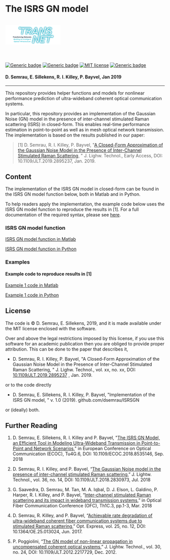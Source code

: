 <h1>The ISRS GN model &emsp;&emsp;&emsp;&emsp;&emsp;&emsp;&emsp;&emsp;&emsp;&emsp;&emsp;&emsp;&emsp;<img src="transnet.png" alt="TRANSNET" width="175"/></h1>&nbsp;

[![Generic badge](https://img.shields.io/badge/version-1.0-<COLOR>.svg)](https://shields.io/)
[![Generic badge](https://img.shields.io/badge/implementation-Matlab/Python-blue.svg)](https://shields.io/)
[![MIT license](https://img.shields.io/badge/License-MIT-blue.svg)](https://lbesson.mit-license.org/)
[![Generic badge](https://img.shields.io/badge/doi:-10.1109/JLT.2019.2895237-blue.svg)](https://doi.org/10.1109/JLT.2019.2895237) 
#### D. Semrau, E. Sillekens, R. I. Killey, P. Bayvel, Jan 2019
----
This repository provides helper functions and models for nonlinear performance prediction of ultra-wideband coherent optical communication systems. 

In particular, this repository provides an implementation of the Gaussian Noise (GN) model in the presence of inter-channel stimulated Raman scattering (ISRS) in closed-form. This enables real-time performance estimation in point-to-point as well as in mesh optical network transmission. The implementation is based on the results published in our paper:

> [1] D. Semrau, R. I. Killey, P. Bayvel, "[A Closed-Form Approximation of the Gaussian Noise Model in the Presence of Inter-Channel Stimulated Raman Scattering](https://ieeexplore.ieee.org/document/8625492), " J. Lighw. Technol., Early Access, DOI: 10.1109/JLT.2019.2895237, Jan. 2019.

## Content

The implementation of the ISRS GN model in closed-form can be found in the ISRS GN model function below, both in Matlab and in Python. 

To help readers apply the implementation, the example code below uses the ISRS GN model function to reproduce the results in [1]. For a full documentation of the required syntax, please see [here](Functions/ISRSGNmodel.md).
### ISRS GN model function

[ISRS GN model function in Matlab](Functions/Matlab/ISRSGNmodel.m)

[ISRS GN model function in Python](Functions/Python/ISRSGNmodel.py)

### Examples

#### Example code to reproduce results in [1]

[Example 1 code in Matlab](Examples/Matlab/Example1.m)

[Example 1 code in Python](Examples/Python/Example1.ipynb)

## License 
The code is &copy; D. Semrau, E. Sillekens, 2019, and it is made available under the MIT license enclosed with the software. 

Over and above the legal restrictions imposed by this license, if you use this software for an academic publication then you are obliged to provide proper attribution. This can be done to the paper that describes it, 

* D. Semrau, R. I. Killey, P. Bayvel, "A Closed-Form Approximation of the Gaussian Noise Model in the Presence of Inter-Channel Stimulated Raman Scattering, " J. Lighw. Technol., vol. xx, no. xx, DOI: [10.1109/JLT.2019.2895237](https://doi.org/10.1109/JLT.2019.2895237) , Jan. 2019. 

or to the code directly

* D. Semrau, E. Sillekens, R. I. Killey, P. Bayvel, "Implementation of the ISRS GN model, " v. 1.0 (2019). github.com/dsemrau/ISRSGN

or (ideally) both. 

## Further Reading 

1. D. Semrau, E. Sillekens, R. I. Killey and P. Bayvel, "[The ISRS GN Model, an Efficient Tool in Modeling Ultra-Wideband Transmission in Point-to-Point and Network Scenarios](https://ieeexplore.ieee.org/document/8535146)," in European Conference on Optical Communication (ECOC), Tu4G.6, DOI: 10.1109/ECOC.2018.8535146, Sep. 2018

2. D. Semrau, R. I. Killey, and P. Bayvel, “[The Gaussian Noise model in the presence of inter-channel stimulated Raman scattering](https://ieeexplore.ieee.org/document/8351897),” J. Lightw.
Technol., vol. 36, no. 14, DOI: 10.1109/JLT.2018.2830973, Jul. 2018

3. G. Saavedra, D. Semrau, M. Tan, M. A. Iqbal, D. J. Elson, L. Galdino,
P. Harper, R. I. Killey, and P. Bayvel, “[Inter-channel stimulated Raman
scattering and its impact in wideband transmission systems](https://ieeexplore.ieee.org/document/8386214),” in Optical
Fiber Communication Conference (OFC), Th1C.3, pp.1-3, Mar. 2018

4. D. Semrau, R. Killey, and P. Bayvel, “[Achievable rate degradation of
ultra-wideband coherent fiber communication systems due to stimulated
Raman scattering](https://www.osapublishing.org/oe/abstract.cfm?uri=oe-25-12-13024),” Opt. Express, vol. 25, no. 12, DOI: 10.1364/OE.25.013024,
Jun. 2017.

5. P. Poggiolini, “[The GN model of non-linear propagation in uncompensated
coherent optical systems](https://ieeexplore.ieee.org/document/6296670),” J. Lightw. Technol., vol. 30, no. 24, DOI: 10.1109/JLT.2012.2217729, Dec. 2012.
